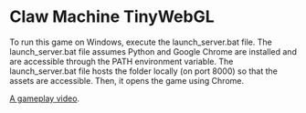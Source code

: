# Claw Machine TinyWebGL
To run this game on Windows, execute the launch_server.bat file.
The launch_server.bat file assumes Python and Google Chrome are installed and are accessible through the PATH environment variable.
The launch_server.bat file hosts the folder locally (on port 8000) so that the assets are accessible.
Then, it opens the game using Chrome.

[A gameplay video](https://www.youtube.com/watch?v=JT3nubNnHVs&feature=youtu.be).
